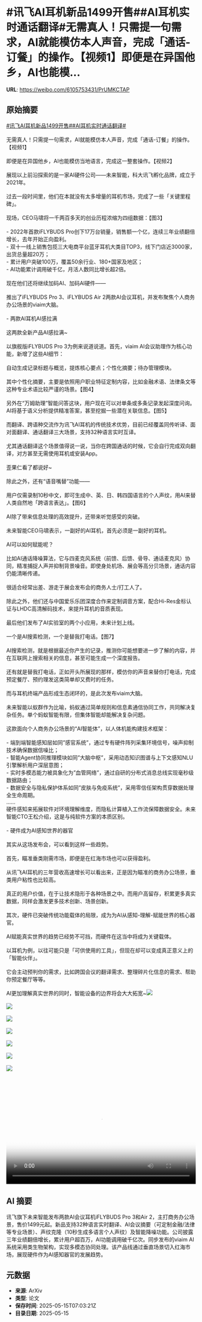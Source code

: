# #讯飞AI耳机新品1499开售##AI耳机实时通话翻译#无需真人！只需提一句需求，AI就能模仿本人声音，完成「通话-订餐」的操作。【视频1】即便是在异国他乡，AI也能模...

**URL**: https://weibo.com/6105753431/PrUMKCTAP

## 原始摘要

<a href="https://m.weibo.cn/search?containerid=231522type%3D1%26t%3D10%26q%3D%23%E8%AE%AF%E9%A3%9EAI%E8%80%B3%E6%9C%BA%E6%96%B0%E5%93%811499%E5%BC%80%E5%94%AE%23&amp;extparam=%23%E8%AE%AF%E9%A3%9EAI%E8%80%B3%E6%9C%BA%E6%96%B0%E5%93%811499%E5%BC%80%E5%94%AE%23" data-hide=""><span class="surl-text">#讯飞AI耳机新品1499开售#</span></a><a href="https://m.weibo.cn/search?containerid=231522type%3D1%26t%3D10%26q%3D%23AI%E8%80%B3%E6%9C%BA%E5%AE%9E%E6%97%B6%E9%80%9A%E8%AF%9D%E7%BF%BB%E8%AF%91%23&amp;extparam=%23AI%E8%80%B3%E6%9C%BA%E5%AE%9E%E6%97%B6%E9%80%9A%E8%AF%9D%E7%BF%BB%E8%AF%91%23" data-hide=""><span class="surl-text">#AI耳机实时通话翻译#</span></a><br><br>无需真人！只需提一句需求，AI就能模仿本人声音，完成「通话-订餐」的操作。【视频1】<br><br>即便是在异国他乡，AI也能模仿当地语言，完成这一整套操作。【视频2】<br><br>展现以上前沿探索的是一家AI硬件公司——未来智能，科大讯飞孵化品牌，成立于2021年。<br><br>过去一段时间里，他们在本就没有太多增量的耳机市场，完成了一些「关键里程碑」。<br><br>现场，CEO马啸将一千两百多天的创业历程浓缩为四组数据：【图3】<br><br>- 2022年首款iFLYBUDS Pro创下17万台销量，销售额一个亿，连续三年业绩翻倍增长，去年开始正向盈利。<br>- 双十一线上销售包揽三大电商平台蓝牙耳机大类目TOP3，线下门店近3000家，出货总量超20万；<br>- 累计用户突破100万，覆盖50余行业、180+国家及地区；<br>- AI功能累计调用破千亿，月活人数同比增长超2倍。<br><br>现在他们还将继续加码AI、加码AI硬件——<br><br>推出了iFLYBUDS Pro 3、iFLYBUDS Air 2两款AI会议耳机，并发布聚焦个人商务办公场景的viaim大脑。<br><br>- 两款AI耳机AI感拉满<br><br>这两款全新产品AI感拉满~<br><br>以旗舰版iFLYBUDS Pro 3为例来说道说道。首先，viaim AI会议助理作为核心功能，新增了这些AI细节：<br><br>自动生成记录标题与概览，提炼核心要点；个性化摘要；待办管理模块。<br><br>其中个性化摘要，主要是依照用户职业特征定制内容，比如金融术语、法律条文等这种专业术语比较严谨的场景。【图4】<br><br>另外在“万姆助理”智能问答这块，用户现在可以对单条或多条记录发起深度问询。AI将基于语义分析提供精准答案，甚至挖掘一些潜在关联信息。【图5】<br><br>而翻译、跨语种交流作为讯飞AI耳机的传统技术优势，目前已经覆盖同传听译、面对面翻译、通话翻译三大场景，支持32种语言实时互译。<br><br>尤其通话翻译这个场景值得说一说，当你在跨国通话的时候，它会自行完成双向翻译，对方甚至无需使用耳机或安装App。<br><br>歪果仁看了都说好~<br><br>除此之外，还有“语音嘴替”功能——<br><br>用户仅需录制10秒中文，即可生成中、英、日、韩四国语言的个人声纹，用AI来替人类自然地「跨语言表达」。【图6】<br><br>AI除了带来信息处理的高效提升，还带来听觉感受的突破。<br><br>未来智能CEO马啸表示，一副好的AI耳机，首先必须是一副好的耳机。<br><br>AI可以如何赋能呢？<br><br>比如AI通话降噪算法，它与四麦克风系统（前馈、后馈、骨导、通话麦克风）协同，精准捕捉人声并抑制背景噪音。即使身处机场、展会等高分贝场景，通话内容仍能清晰传递。<br><br>很适合经常出差、游走于展会发布会的商务人士/打工人了。<br><br>除此之外，他们还与中国爱乐乐团深度合作来定制调音方案，配合Hi-Res金标认证与LHDC高清解码技术，来提升耳机的音质表现。<br><br>最后他们发布了AI实验室的两个小应用，未来计划上线。<br><br>一个是AI搜索检测，一个是替我打电话。【图7】<br><br>AI搜索检测，就是根据最近你产生的记录，推测你可能想要进一步了解的内容，并在互联网上搜索相关的信息，甚至可能生成一个深度报告。<br><br>还有就是替我打电话，正如开头所展现的那样，模仿你的声音来替你打电话，完成预定餐厅、预约理发这类简单却又费时的任务。<br><br>而与耳机终端产品形成生态闭环的，是此次发布viaim大脑。<br><br>未来智能以蚁群作为比喻，蚂蚁通过简单规则和信息素通信协同工作，共同解决复杂任务。单个蚂蚁智能有限，但集体智能却能解决复杂问题。<br><br>这款面向个人商务办公场景的“AI智能体”，以人体机能构建技术框架：<br><br>- 端到端智能感知层如同”感官系统”，通过专有硬件阵列采集环境信号，噪声抑制技术确保数据信噪比；<br>- 智能Agent协同推理模块如同”大脑中枢”，采用动态知识图谱与上下文感知NLU引擎解析用户深层意图；<br>- 实时多模态能力被具象化为”血管网络”，通过自研的分布式消息总线实现毫秒级数据路由；<br>- 数据安全与隐私保护体系如同”皮肤与免疫系统”，采用零信任架构贯穿数据处理全生命周期。<br>……<br>硬件感知来拓展软件对环境理解维度，而隐私计算植入工作流保障数据安全。未来智能CTO王松介绍，这是与纯软件方案的本质区别。<br><br>- 硬件成为AI感知世界的器官<br><br>其实从这场发布会，可以看到这样一些趋势。<br><br>首先，瞄准垂类刚需市场，即便是在红海市场也可以获得盈利。<br><br>从讯飞AI耳机的三年营收高速增长可以看出来，正是因为瞄准的商务办公场景，垂类用户粘性也比较高。<br><br>真正的用户价值，在于让技术隐形于各种场景之中。而用户高留存，积累更多真实数据，同样会激发更多技术创新、场景创新。<br><br>其次，硬件已突破传统功能载体的局限，成为为AI从感知-理解-赋能世界的核心器官。<br><br>AI赋能真实世界的趋势已经势不可挡，而硬件在这当中将成为关键载体。<br><br>以耳机为例，以往可能只是「可供使用的工具」，但现在却可以变成真正意义上的「智能伙伴」。<br><br>它会主动预判你的需求，比如跨国会议的翻译需求、整理碎片化信息的需求、帮助你预定餐厅等等。<br><br>AI更加理解真实世界的同时，智能设备的边界将会大大拓宽~<img style="" src="https://tvax4.sinaimg.cn/large/006Fd7o3ly1i1g10v854ij31400u0gm5.jpg" referrerpolicy="no-referrer"><br><br><img style="" src="https://tvax1.sinaimg.cn/large/006Fd7o3ly1i1g10xa8yrj31hc0u0my3.jpg" referrerpolicy="no-referrer"><br><br><img style="" src="https://tvax2.sinaimg.cn/large/006Fd7o3gy1i1g106opjnj30n20fedmi.jpg" referrerpolicy="no-referrer"><br><br><img style="" src="https://tvax2.sinaimg.cn/large/006Fd7o3gy1i1g107s2t7j30n20d0dj8.jpg" referrerpolicy="no-referrer"><br><br><img style="" src="https://tvax3.sinaimg.cn/large/006Fd7o3gy1i1g109re4gj30n20d0gpz.jpg" referrerpolicy="no-referrer"><br><br><img style="" src="https://tvax1.sinaimg.cn/large/006Fd7o3gy1i1g10bi0c5j30n20d0gql.jpg" referrerpolicy="no-referrer"><br><br><img style="" src="https://tvax3.sinaimg.cn/large/006Fd7o3gy1i1g10ecwrrj30w80pgnfm.jpg" referrerpolicy="no-referrer"><br><br><br clear="both"><div style="clear: both"></div><video controls="controls" poster="https://tvax2.sinaimg.cn/orj480/006Fd7o3ly1i1g10vo16aj31400u0gm5.jpg" style="width: 100%"><source src="https://f.video.weibocdn.com/o0/VSJsWCHRlx08og8K2kG4010412006tsc0E010.mp4?label=mp4_720p&amp;template=960x720.25.0&amp;ori=0&amp;ps=1CwnkDw1GXwCQx&amp;Expires=1747296121&amp;ssig=BYScG04VDK&amp;KID=unistore,video"><source src="https://f.video.weibocdn.com/o0/mg5SbilZlx08og8JO2X6010412002YZT0E010.mp4?label=mp4_hd&amp;template=640x480.25.0&amp;ori=0&amp;ps=1CwnkDw1GXwCQx&amp;Expires=1747296121&amp;ssig=2TWygvVjHz&amp;KID=unistore,video"><source src="https://f.video.weibocdn.com/o0/yrEkQZp9lx08og8JrlHO010412001SVx0E010.mp4?label=mp4_ld&amp;template=480x360.25.0&amp;ori=0&amp;ps=1CwnkDw1GXwCQx&amp;Expires=1747296121&amp;ssig=bNjIqK7i7A&amp;KID=unistore,video"><p>视频无法显示，请前往<a href="https://video.weibo.com/show?fid=1034%3A5166530980413475" target="_blank" rel="noopener noreferrer">微博视频</a>观看。</p></video>

## AI 摘要

讯飞旗下未来智能发布两款AI会议耳机iFLYBUDS Pro 3和Air 2，主打商务办公场景，售价1499元起。新品支持32种语言实时翻译、AI会议摘要（可定制金融/法律等专业场景）、声纹克隆（10秒生成多语言个人声纹）及智能降噪功能。公司披露三年业绩翻倍增长，累计用户超百万，AI功能调用破千亿次。同步发布的viaim AI系统采用类生物架构，实现多模态协同处理。该产品线通过垂直场景切入红海市场，展现硬件作为AI感知器官的发展趋势。

## 元数据

- **来源**: ArXiv
- **类型**: 论文
- **保存时间**: 2025-05-15T07:03:21Z
- **目录日期**: 2025-05-15
